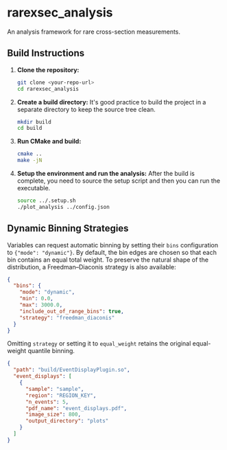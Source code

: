 # rarexsec_analysis

An analysis framework for rare cross-section measurements.

## Build Instructions

1.  **Clone the repository:**
    ```bash
    git clone <your-repo-url>
    cd rarexsec_analysis
    ```

2.  **Create a build directory:**
    It's good practice to build the project in a separate directory to keep the source tree clean.
    ```bash
    mkdir build
    cd build
    ```

3.  **Run CMake and build:**
    ```bash
    cmake ..
    make -jN
    ```

4.  **Setup the environment and run the analysis:**
    After the build is complete, you need to source the setup script and then you can run the executable.
    ```bash
    source ../.setup.sh
    ./plot_analysis ../config.json
    ```

## Dynamic Binning Strategies

Variables can request automatic binning by setting their `bins` configuration to
`{"mode": "dynamic"}`. By default, the bin edges are chosen so that each bin
contains an equal total weight. To preserve the natural shape of the
distribution, a Freedman–Diaconis strategy is also available:

```json
{
  "bins": {
    "mode": "dynamic",
    "min": 0.0,
    "max": 3000.0,
    "include_out_of_range_bins": true,
    "strategy": "freedman_diaconis"
  }
}
```

Omitting `strategy` or setting it to `equal_weight` retains the original
equal-weight quantile binning.

```json
{
  "path": "build/EventDisplayPlugin.so",
  "event_displays": [
    {
      "sample": "sample",
      "region": "REGION_KEY",
      "n_events": 5,
      "pdf_name": "event_displays.pdf",
      "image_size": 800,
      "output_directory": "plots"
    }
  ]
}
```

